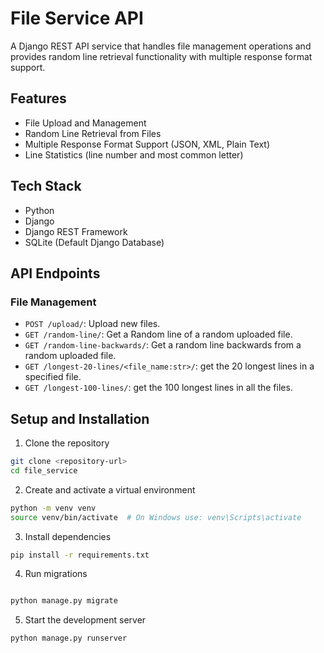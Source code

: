 # File Service API

A Django REST API service that handles file management operations and provides random line retrieval functionality with multiple response format support.

## Features

- File Upload and Management
- Random Line Retrieval from Files
- Multiple Response Format Support (JSON, XML, Plain Text)
- Line Statistics (line number and most common letter)

## Tech Stack

- Python
- Django
- Django REST Framework
- SQLite (Default Django Database)

## API Endpoints

### File Management
- `POST /upload/`: Upload new files.
- `GET /random-line/`: Get a Random line of a random uploaded file.
- `GET /random-line-backwards/`: Get a random line backwards from a random uploaded file.
- `GET /longest-20-lines/<file_name:str>/`: get the 20 longest lines in a specified file.
- `GET /longest-100-lines/`: get the 100 longest lines in all the files.

## Setup and Installation

1. Clone the repository
```bash
git clone <repository-url>
cd file_service
```
2. Create and activate a virtual environment
```bash
python -m venv venv
source venv/bin/activate  # On Windows use: venv\Scripts\activate
```
3. Install dependencies
```bash
pip install -r requirements.txt
```
4. Run migrations
```bash

python manage.py migrate
```
5. Start the development server
```bash
python manage.py runserver
```





